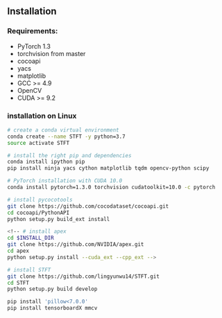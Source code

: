 ## Installation


### Requirements:
- PyTorch 1.3
- torchvision from master
- cocoapi
- yacs
- matplotlib
- GCC >= 4.9
- OpenCV
- CUDA >= 9.2


### installation on Linux

```bash
# create a conda virtual environment
conda create --name STFT -y python=3.7
source activate STFT

# install the right pip and dependencies
conda install ipython pip
pip install ninja yacs cython matplotlib tqdm opencv-python scipy

# PyTorch installation with CUDA 10.0
conda install pytorch=1.3.0 torchvision cudatoolkit=10.0 -c pytorch

# install pycocotools
git clone https://github.com/cocodataset/cocoapi.git
cd cocoapi/PythonAPI
python setup.py build_ext install

<!-- # install apex
cd $INSTALL_DIR
git clone https://github.com/NVIDIA/apex.git
cd apex
python setup.py install --cuda_ext --cpp_ext -->

# install STFT
git clone https://github.com/lingyunwu14/STFT.git
cd STFT
python setup.py build develop

pip install 'pillow<7.0.0'
pip install tensorboardX mmcv
```